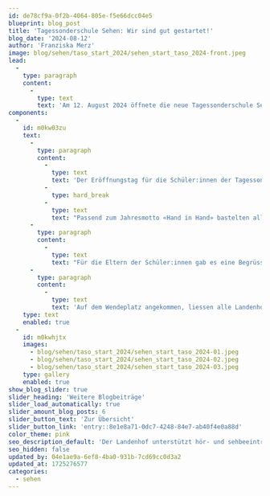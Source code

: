 ```yaml
---
id: de78cf9a-0f2b-4064-805e-f5e66dcc04e5
blueprint: blog_post
title: 'Tagessonderschule Sehen: Wir sind gut gestartet!'
blog_date: '2024-08-12'
author: 'Franziska Merz'
image: blog/sehen/taso_start_2024/sehen_start_taso_2024-front.jpeg
lead:
  -
    type: paragraph
    content:
      -
        type: text
        text: 'Am 12. August 2024 öffnete die neue Tagessonderschule Sehen am Landenhof ihre Türen. Die zwei Klassen «Zyklus 1-2» und «Zyklus 3» konnten ihr neues Schulzimmer beziehen und gut starten.'
components:
  -
    id: m0kw03zu
    text:
      -
        type: paragraph
        content:
          -
            type: text
            text: 'Der Eröffnungstag für die Schüler:innen der Tagessonderschule (Taso) Sehen und Hören wurde von verschiedenen Aktionen begleitet. Zuerst fand ein Ankommen und gegenseitiges Kennenlernen statt. Die Schüler:innen der Taso Sehen bezogen ihre neuen Schulzimmer und konnten sich einrichten. '
          -
            type: hard_break
          -
            type: text
            text: "Passend zum Jahresmotto «Hand in Hand» bastelten alle Kinder ihre Hand aus Papier. Anschliessend wurden Kärtchen mit einem persönlichen Wunsch versehen und an Ballone geknüpft. Zusammen ging's dann zum neuen Wendeplatz für die Schüler:innen-Transporte."
      -
        type: paragraph
        content:
          -
            type: text
            text: "Für die Eltern der Schüler:innen gab es eine Begrüssung und Informationen in der Aula mit Kaffee und Gipfeli. So konnte man sich gegenseitig kennenlernen. Für die Eltern der neuen Schüler:innen gab's im Anschluss noch ein Mittagessen in der Cafeteria."
      -
        type: paragraph
        content:
          -
            type: text
            text: 'Auf dem Wendeplatz angekommen, liessen alle Landenhof-Schüler.innen gemeinsam ihre Ballone mit den persönlichen Wünschen in den Himmel steigen. Was für ein schönes Bild für einen guten Start!'
    type: text
    enabled: true
  -
    id: m0kwhjtx
    images:
      - blog/sehen/taso_start_2024/sehen_start_taso_2024-01.jpeg
      - blog/sehen/taso_start_2024/sehen_start_taso_2024-02.jpeg
      - blog/sehen/taso_start_2024/sehen_start_taso_2024-03.jpeg
    type: gallery
    enabled: true
show_blog_slider: true
slider_heading: 'Weitere Blogbeiträge'
slider_load_automatically: true
slider_amount_blog_posts: 6
slider_button_text: 'Zur Übersicht'
slider_button_link: 'entry::8e1e8a71-0dc7-4248-84e7-ab40f4e0a88d'
color_theme: pink
seo_description_default: 'Der Landenhof unterstützt hör- und sehbeeinträchtigte Kinder & Jugendliche in ihrem selbstbestimmten Leben durch Förderung ihrer Fähigkeiten & Entwicklung'
seo_hidden: false
updated_by: 04e1ae9a-6ef8-4ba0-931b-7cd69cc0d3a2
updated_at: 1725276577
categories:
  - sehen
---
```

